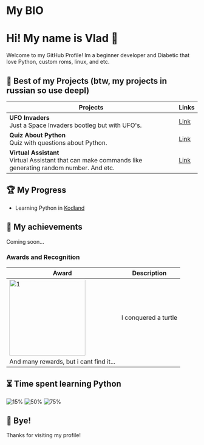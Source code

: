 # My BIO

# Hi! My name is Vlad 👋

Welcome to my GitHub Profile! Im a beginner developer and Diabetic that love Python, custom roms, linux, and etc.

## 📂 Best of my Projects (btw, my projects in russian so use deepl)

| Projects | Links |
|--------|--------|
| **UFO Invaders**<br>Just a Space Invaders bootleg but with UFO's.  | [Link](https://hub.kodland.org/en/project/285410) |
| **Quiz About Python**<br>Quiz with questions about Python. | [Link](https://hub.kodland.org/en/project/259354) |
| **Virtual Assistant**<br>Virtual Assistant that can make commands like generating random number. And etc. | [Link](https://hub.kodland.org/en/project/257059) |

## 🏆 My Progress

- Learning Python in [Kodland](https://www.kodland.org)

## 📜 My achievements

Coming soon...

### Awards and Recognition

| Award | Description |
|------------|-----------|
| <img src="https://i.ibb.co/rwFWSrv/image-3.png" alt="1" width="200"/> | I conquered a turtle 
| And many rewards, but i cant find it...

## ⏳ Time spent learning Python

![15%](https://progress-bar.dev/15/?title=LVL1)
![50%](https://progress-bar.dev/50/?title=LVL2)
![75%](https://progress-bar.dev/75/?title=LVL3)

## 👋 Bye!
Thanks for visiting my profile! 
